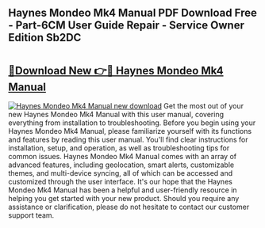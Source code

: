 ## Haynes Mondeo Mk4 Manual PDF Download Free - Part-6CM User Guide Repair - Service Owner Edition Sb2DC

# <h2><a href="http://bc57959.oget.top/?id=Haynes+Mondeo+Mk4+Manual">🔗Download New 👉🔴 Haynes Mondeo Mk4 Manual</a></h2>

[![Haynes Mondeo Mk4 Manual new download](https://i.imgur.com/5g1atiW.png)](http://bc57959.oget.top/?id=Haynes+Mondeo+Mk4+Manual)
Get the most out of your new Haynes Mondeo Mk4 Manual with this user manual, covering everything from installation to troubleshooting. Before you begin using your Haynes Mondeo Mk4 Manual, please familiarize yourself with its functions and features by reading this user manual. You'll find clear instructions for installation, setup, and operation, as well as troubleshooting tips for common issues. Haynes Mondeo Mk4 Manual comes with an array of advanced features, including geolocation, smart alerts, customizable themes, and multi-device syncing, all of which can be accessed and customized through the user interface. It's our hope that the Haynes Mondeo Mk4 Manual has been a helpful and user-friendly resource in helping you get started with your new product. Should you require any assistance or clarification, please do not hesitate to contact our customer support team.
